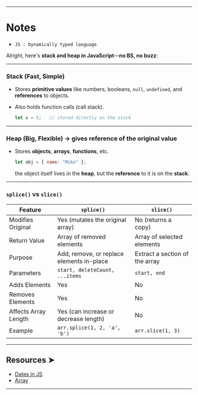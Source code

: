 
---

# Notes

- ` JS : Dynamically typed language `

Alright, here's **stack and heap in JavaScript**—**no BS, no buzz**:

---

### Stack (Fast, Simple)

* Stores **primitive values** like numbers, booleans, `null`, `undefined`, and **references** to objects.
* Also holds function calls (call stack).

  ```js
  let x = 5;   // stored directly on the stack
  ```

---

### Heap (Big, Flexible) -> gives reference of the original value

* Stores **objects**, **arrays**, **functions**, etc.

  ```js
  let obj = { name: "Miko" };
  ```

  the object itself lives in the **heap**, but the **reference** to it is on the **stack**.

---

### `splice()` vs `slice()`

| Feature              | `splice()`                                | `slice()`                      |
| -------------------- | ----------------------------------------- | ------------------------------ |
| Modifies Original    | Yes (mutates the original array)          | No (returns a copy)            |
| Return Value         | Array of removed elements                 | Array of selected elements     |
| Purpose              | Add, remove, or replace elements in-place | Extract a section of the array |
| Parameters           | `start, deleteCount, ...items`            | `start, end`                   |
| Adds Elements        | Yes                                       | No                             |
| Removes Elements     | Yes                                       | No                             |
| Affects Array Length | Yes (can increase or decrease length)     | No                             |
| Example              | `arr.splice(1, 2, 'a', 'b')`              | `arr.slice(1, 3)`              |


---

## Resources ➤

- [Dates in JS](https://developer.mozilla.org/en-US/docs/Web/JavaScript/Reference/Global_Objects/Date)
- [Array](https://developer.mozilla.org/en-US/docs/Web/JavaScript/Reference/Global_Objects/Array)

---